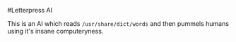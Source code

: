 #Letterpress AI

This is an AI which reads `/usr/share/dict/words` and then pummels humans using
it's insane computeryness.
